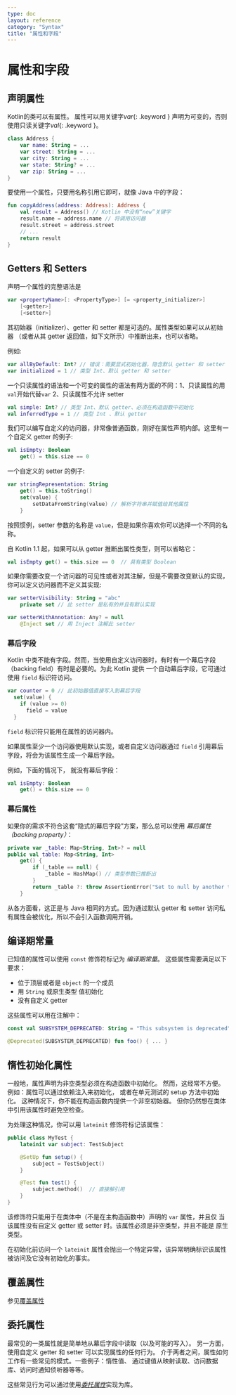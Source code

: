 ```yaml
---
type: doc
layout: reference
category: "Syntax"
title: "属性和字段"
---
```


# 属性和字段

## 声明属性

Kotlin的类可以有属性。
属性可以用关键字*var*{: .keyword } 声明为可变的，否则使用只读关键字*val*{: .keyword }。

``` kotlin
class Address {
    var name: String = ...
    var street: String = ...
    var city: String = ...
    var state: String? = ...
    var zip: String = ...
}
```

要使用一个属性，只要用名称引用它即可，就像 Java 中的字段：

``` kotlin
fun copyAddress(address: Address): Address {
    val result = Address() // Kotlin 中没有“new”关键字
    result.name = address.name // 将调用访问器
    result.street = address.street
    // ...
    return result
}
```

## Getters 和 Setters

声明一个属性的完整语法是

``` kotlin
var <propertyName>[: <PropertyType>] [= <property_initializer>]
    [<getter>]
    [<setter>]
```

其初始器（initializer）、getter 和 setter 都是可选的。属性类型如果可以从初始器
（或者从其 getter 返回值，如下文所示）中推断出来，也可以省略。

例如:

``` kotlin
var allByDefault: Int? // 错误：需要显式初始化器，隐含默认 getter 和 setter
var initialized = 1 // 类型 Int、默认 getter 和 setter
```

一个只读属性的语法和一个可变的属性的语法有两方面的不同：1、只读属性的用 `val`开始代替`var` 2、只读属性不允许 setter

``` kotlin
val simple: Int? // 类型 Int、默认 getter、必须在构造函数中初始化
val inferredType = 1 // 类型 Int 、默认 getter
```

我们可以编写自定义的访问器，非常像普通函数，刚好在属性声明内部。这里有一个自定义 getter 的例子:

``` kotlin
val isEmpty: Boolean
    get() = this.size == 0
```

一个自定义的 setter 的例子:

``` kotlin
var stringRepresentation: String
    get() = this.toString()
    set(value) {
        setDataFromString(value) // 解析字符串并赋值给其他属性
    }
```

按照惯例，setter 参数的名称是 `value`，但是如果你喜欢你可以选择一个不同的名称。

自 Kotlin 1.1 起，如果可以从 getter 推断出属性类型，则可以省略它：

``` kotlin
val isEmpty get() = this.size == 0  // 具有类型 Boolean
```

如果你需要改变一个访问器的可见性或者对其注解，但是不需要改变默认的实现，
你可以定义访问器而不定义其实现:

``` kotlin
var setterVisibility: String = "abc"
    private set // 此 setter 是私有的并且有默认实现

var setterWithAnnotation: Any? = null
    @Inject set // 用 Inject 注解此 setter
```

### 幕后字段

Kotlin 中类不能有字段。然而，当使用自定义访问器时，有时有一个幕后字段（backing field）有时是必要的。为此 Kotlin 提供
一个自动幕后字段，它可通过使用 `field` 标识符访问。

``` kotlin
var counter = 0 // 此初始器值直接写入到幕后字段
  set(value) {
    if (value >= 0)
      field = value
  }
```

`field` 标识符只能用在属性的访问器内。

如果属性至少一个访问器使用默认实现，或者自定义访问器通过 `field` 引用幕后字段，将会为该属性生成一个幕后字段。

例如，下面的情况下， 就没有幕后字段：

``` kotlin
val isEmpty: Boolean
    get() = this.size == 0
```

### 幕后属性

如果你的需求不符合这套“隐式的幕后字段”方案，那么总可以使用 *幕后属性（backing property）*：

``` kotlin
private var _table: Map<String, Int>? = null
public val table: Map<String, Int>
    get() {
        if (_table == null) {
            _table = HashMap() // 类型参数已推断出
        }
        return _table ?: throw AssertionError("Set to null by another thread")
    }
```

从各方面看，这正是与 Java 相同的方式。因为通过默认 getter 和 setter 访问私有属性会被优化，所以不会引入函数调用开销。


## 编译期常量

已知值的属性可以使用 `const` 修饰符标记为 _编译期常量_。
这些属性需要满足以下要求：

  * 位于顶层或者是 `object` 的一个成员
  * 用 `String` 或原生类型 值初始化
  * 没有自定义 getter

这些属性可以用在注解中：

``` kotlin
const val SUBSYSTEM_DEPRECATED: String = "This subsystem is deprecated"

@Deprecated(SUBSYSTEM_DEPRECATED) fun foo() { ... }
```


## 惰性初始化属性

一般地，属性声明为非空类型必须在构造函数中初始化。
然而，这经常不方便。例如：属性可以通过依赖注入来初始化，
或者在单元测试的 setup 方法中初始化。 这种情况下，你不能在构造函数内提供一个非空初始器。
但你仍然想在类体中引用该属性时避免空检查。

为处理这种情况，你可以用 `lateinit` 修饰符标记该属性：

``` kotlin
public class MyTest {
    lateinit var subject: TestSubject

    @SetUp fun setup() {
        subject = TestSubject()
    }

    @Test fun test() {
        subject.method()  // 直接解引用
    }
}
```

该修饰符只能用于在类体中（不是在主构造函数中）声明的 `var` 属性，并且仅
当该属性没有自定义 getter 或 setter 时。该属性必须是非空类型，并且不能是
原生类型。

在初始化前访问一个 `lateinit` 属性会抛出一个特定异常，该异常明确标识该属性
被访问及它没有初始化的事实。

## 覆盖属性

参见[覆盖属性](classes.html#覆盖属性)

## 委托属性

最常见的一类属性就是简单地从幕后字段中读取（以及可能的写入）。
另一方面，使用自定义 getter 和 setter 可以实现属性的任何行为。
介于两者之间，属性如何工作有一些常见的模式。一些例子：惰性值、
通过键值从映射读取、访问数据库、访问时通知侦听器等等。

这些常见行为可以通过使用[_委托属性_](delegated-properties.html)实现为库。


